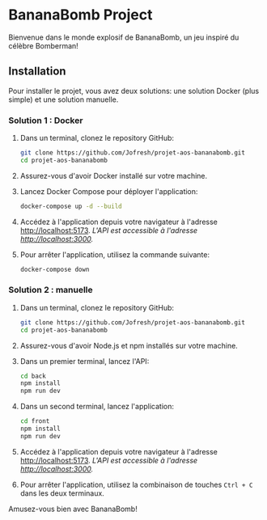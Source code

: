 # BananaBomb Project

Bienvenue dans le monde explosif de BananaBomb, un jeu inspiré du célèbre Bomberman! 

## Installation

Pour installer le projet, vous avez deux solutions: une solution Docker (plus simple) et une solution manuelle.

### Solution 1 : Docker
1. Dans un terminal, clonez le repository GitHub: 

   ```bash
   git clone https://github.com/Jofresh/projet-aos-bananabomb.git
   cd projet-aos-bananabomb
   ```

2. Assurez-vous d'avoir Docker installé sur votre machine.

3. Lancez Docker Compose pour déployer l'application:

   ```bash
   docker-compose up -d --build
   ```

4. Accédez à l'application depuis votre navigateur à l'adresse [http://localhost:5173](http://localhost:5173). _L'API est accessible à l'adresse [http://localhost:3000](http://localhost:3000)._

5. Pour arrêter l'application, utilisez la commande suivante:

   ```bash
   docker-compose down
   ```

### Solution 2 : manuelle
1. Dans un terminal, clonez le repository GitHub: 

   ```bash
   git clone https://github.com/Jofresh/projet-aos-bananabomb.git
   cd projet-aos-bananabomb
   ```

2. Assurez-vous d'avoir Node.js et npm installés sur votre machine.

3. Dans un premier terminal, lancez l'API:

   ```bash
   cd back
   npm install
   npm run dev
   ```

4. Dans un second terminal, lancez l'application:

   ```bash
   cd front
   npm install
   npm run dev
   ```

5. Accédez à l'application depuis votre navigateur à l'adresse [http://localhost:5173](http://localhost:5173). _L'API est accessible à l'adresse [http://localhost:3000](http://localhost:3000)._

6. Pour arrêter l'application, utilisez la combinaison de touches `Ctrl + C` dans les deux terminaux.

Amusez-vous bien avec BananaBomb!
